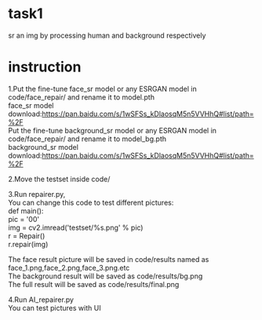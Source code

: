 # task1
sr an img by processing human and background respectively   
# instruction
1.Put the fine-tune face_sr model or any ESRGAN model in code/face_repair/ and rename it to model.pth   
face_sr model download:https://pan.baidu.com/s/1wSFSs_kDlaosqM5n5VVHhQ#list/path=%2F   
Put the fine-tune background_sr model or any ESRGAN model in code/face_repair/ and rename it to model_bg.pth   
background_sr model download:https://pan.baidu.com/s/1wSFSs_kDlaosqM5n5VVHhQ#list/path=%2F   
   
2.Move the testset inside code/   
   
3.Run repairer.py,   
You can change this code to test different pictures:   
def main():   
    pic = '00'   
    img = cv2.imread('testset/%s.png' % pic)   
    r = Repair()   
    r.repair(img)   
   
The face result picture will be saved in code/results named as face_1.png,face_2.png,face_3.png.etc   
The background result will be saved as code/results/bg.png   
The full result will be saved as code/results/final.png   
   
4.Run AI_repairer.py   
You can test pictures with UI   
